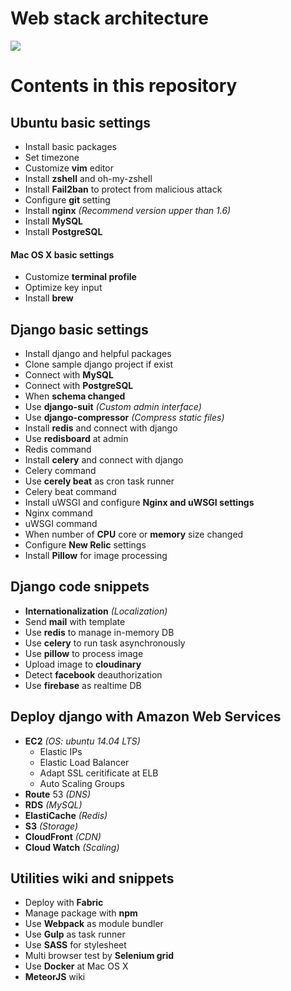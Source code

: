 # Web stack architecture

<img src="https://res.cloudinary.com/modupen/image/upload/v1455361744/github/Architecture.png" />

# Contents in this repository

## Ubuntu basic settings

- Install basic packages
- Set timezone
- Customize **vim** editor
- Install **zshell** and oh-my-zshell
- Install **Fail2ban** to protect from malicious attack
- Configure **git** setting
- Install **nginx** *(Recommend version upper than 1.6)*
- Install **MySQL**
- Install **PostgreSQL**

#### Mac OS X basic settings
- Customize **terminal profile**
- Optimize key input
- Install **brew**


## Django basic settings

- Install django and helpful packages
- Clone sample django project if exist
- Connect with **MySQL**
- Connect with **PostgreSQL**
- When **schema changed**
- Use **django-suit** *(Custom admin interface)*
- Use **django-compressor** *(Compress static files)*
- Install **redis** and connect with django
- Use **redisboard** at admin
- Redis command
- Install **celery** and connect with django
- Celery command
- Use **cerely beat** as cron task runner
- Celery beat command
- Install uWSGI and configure **Nginx and uWSGI settings**
- Nginx command
- uWSGI command
- When number of **CPU** core or **memory** size changed
- Configure **New Relic** settings
- Install **Pillow** for image processing


## Django code snippets

- **Internationalization** *(Localization)*
- Send **mail** with template
- Use **redis** to manage in-memory DB
- Use **celery** to run task asynchronously
- Use **pillow** to process image
- Upload image to **cloudinary**
- Detect **facebook** deauthorization
- Use **firebase** as realtime DB


## Deploy django with Amazon Web Services

- **EC2** *(OS: ubuntu 14.04 LTS)*
	- Elastic IPs
	- Elastic Load Balancer
	- Adapt SSL ceritificate at ELB
	- Auto Scaling Groups
- **Route** 53 *(DNS)*
- **RDS** *(MySQL)*
- **ElastiCache** *(Redis)*
- **S3** *(Storage)*
- **CloudFront** *(CDN)*
- **Cloud Watch** *(Scaling)*


## Utilities wiki and snippets

- Deploy with **Fabric**
- Manage package with **npm**
- Use **Webpack** as module bundler
- Use **Gulp** as task runner
- Use **SASS** for stylesheet
- Multi browser test by **Selenium grid**
- Use **Docker** at Mac OS X
- **MeteorJS** wiki

